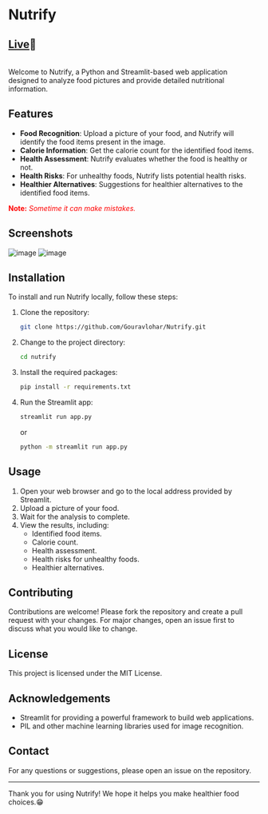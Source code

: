 # Nutrify 
## [Live](https://nutrify.streamlit.app/)🔻
<br>
Welcome to Nutrify, a Python and Streamlit-based web application designed to analyze food pictures and provide detailed nutritional information.

## Features

- **Food Recognition**: Upload a picture of your food, and Nutrify will identify the food items present in the image.
- **Calorie Information**: Get the calorie count for the identified food items.
- **Health Assessment**: Nutrify evaluates whether the food is healthy or not.
- **Health Risks**: For unhealthy foods, Nutrify lists potential health risks.
- **Healthier Alternatives**: Suggestions for healthier alternatives to the identified food items.

**<span style="color:red">Note:</span>** *<span style="color:red">Sometime it can make mistakes.</span>*
## Screenshots
![image](https://github.com/Gouravlohar/Nutrify/assets/55839674/32d86168-5db3-4e73-b611-14b603347b50)
![image](https://github.com/Gouravlohar/Nutrify/assets/55839674/28d196a1-920d-4753-bad7-9f64df50c8b5)



## Installation

To install and run Nutrify locally, follow these steps:

1. Clone the repository:
    ```bash
    git clone https://github.com/Gouravlohar/Nutrify.git
    ```
2. Change to the project directory:
    ```bash
    cd nutrify
    ```
3. Install the required packages:
    ```bash
    pip install -r requirements.txt
    ```
4. Run the Streamlit app:
    ```bash
    streamlit run app.py
    ```
    or
     ```bash
    python -m streamlit run app.py
    ```
## Usage

1. Open your web browser and go to the local address provided by Streamlit.
2. Upload a picture of your food.
3. Wait for the analysis to complete.
4. View the results, including:
   - Identified food items.
   - Calorie count.
   - Health assessment.
   - Health risks for unhealthy foods.
   - Healthier alternatives.

## Contributing

Contributions are welcome! Please fork the repository and create a pull request with your changes. For major changes, open an issue first to discuss what you would like to change.

## License

This project is licensed under the MIT License.

## Acknowledgements

- Streamlit for providing a powerful framework to build web applications.
- PIL and other machine learning libraries used for image recognition.

## Contact

For any questions or suggestions, please open an issue on the repository.

---

Thank you for using Nutrify! We hope it helps you make healthier food choices.😁
